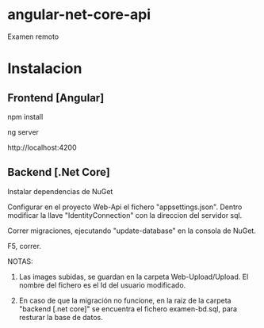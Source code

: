 # angular-net-core-api
Examen remoto


# Instalacion

## Frontend [Angular]

npm install

ng server

http://localhost:4200


## Backend [.Net Core]

Instalar dependencias de NuGet

Configurar en el proyecto Web-Api el fichero   "appsettings.json". Dentro modificar la llave "IdentityConnection" con la direccion del servidor sql. 

Correr migraciones, ejecutando "update-database" en la consola de NuGet.

F5, correr.

NOTAS:

1) Las images subidas, se guardan en la carpeta Web-Upload/Upload. El nombre del fichero es el Id del usuario modificado.

2) En caso de que la migración no funcione, en la raiz de la carpeta "backend [.net core]" se encuentra el fichero examen-bd.sql, para resturar la base de datos.
